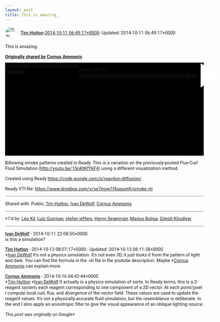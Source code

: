 ```yaml
---
layout: post
title: This is amazing_
---
```


<html><head><meta charset="utf-8"><title>This is amazing.</title><style>body {font: 11pt Roboto, Arial, sans-serif; max-width: 640px; margin: 24px;}.author-photo {border-radius: 50%; margin-right: 10px; width: 40px;}.author {font-weight: 500;}.main-content {margin: 15px 0 15px;}.post-title {font-weight: bold;}.location {display: block; margin-top: 15px;}.location img {float: left; margin-right: 5px; width: 20px;}.media-link {display: inline-block; max-width: 100%; vertical-align: top;}.media-link p {margin-top: 5px; max-height: 4em; overflow: scroll;}.media {max-height: 100vh; max-width: 100%;}.video-placeholder {background: black; display: flex; height: 300px; max-width: 100%; width: 640px;}.play-icon {border-bottom: 30px solid transparent; border-left: 50px solid white; border-top: 30px solid transparent; color: white; margin: auto;}.album {max-height: 800px; overflow: scroll; width: calc(100vw - 48px);}.album .media-link {margin-right: 5px; max-width: 250px;}.album .media {max-height: 250px;}.link-embed {border-top: 1px solid lightgrey; display: block; margin-top: 20px;}.link-embed img {max-width: 100%;}.inline-link-embed {display: block;}.inline-link-embed img {vertical-align: middle;}.link-title {display: inline-block; font-size: medium; font-weight: 300; padding-left: 1em;}.reshare-attribution {display: block; font-weight: bold; margin-bottom: 10px;}.poll-image {margin-bottom: 5px; max-height: 300px; max-width: 500px;}.poll-choice {align-items: center; display: flex; margin-bottom: 5px; max-width: 500px;}.poll-choice-percentage {background-color: lightblue; height: 100%; left: 0; position: absolute; z-index: -1;}.poll-choice-selected {margin-right: 5px;}.poll-choice-results {border: 1px solid lightgray; border-radius: 5px; display: flex; line-height: 40px; overflow: hidden; padding: 0 8px; position: relative;}.poll-choice-results, .poll-choice-description {flex-grow: 1; margin-right: 10px;}.poll-choice-image {width: 100%;}.poll-choice-image, .poll-choice-image img {max-height: 40px; max-width: 100px;}.poll-choice-votes {max-height: 100px; overflow: auto;}.plus-entity-embed {color: black; display: block; text-decoration: none;}.plus-entity-embed-cover-photo {max-height: 300px; max-width: 100%;}.plus-entity-embed-info {padding: 0 1em 1em;}.plus-entity-embed-info h2 {font-weight: 500; margin: 10px 0;}.plus-entity-embed-info p {font-size: small; margin: 0;}.collection-owner-avatar {border-radius: 50%; border: 2px solid white; height: 40px; margin-top: -22px;}.visibility {padding: 1em 0; border-top: 1px solid grey;}.post-activity {padding: 1em 0; border-top: 1px solid grey;}.comments {border-top: 1px solid gray; padding-top: 1em;}.comment + .comment {margin-top: 1em;}.comment .media-link, .comment .inline-link-embed {margin-top: 5px;}</style></head><body><div style="margin-bottom:1em;"><div style="display:flex; align-items:center"><img class="author-photo" src="https://lh4.googleusercontent.com/-epo4ZZKNqEw/AAAAAAAAAAI/AAAAAAAAVSU/qu3LpcHEnoQ/s64-c/photo.jpg" alt="Tim Hutton"><a href="https://plus.google.com/+TimHutton" target="_blank" class="author">Tim Hutton</a> - <a target="_blank" href="https://plus.google.com/+TimHutton/posts/J1wnoZuyeDS">2014-10-11 06:49:17+0000</a><span> - Updated: 2014-10-11 06:49:17+0000</span></div><div class="main-content">This is amazing.</div><div><a target="_blank" href="https://plus.google.com/+CornusAmmonis/posts/dYaTAmZCfiC" class="reshare-attribution">Originally shared by Cornus Ammonis</a><a href="https://www.youtube.com/watch?v=x--qypby6vQ&amp;feature=autoshare" target="_blank" class="media-link"><div class="video-placeholder" title="Billowing smoke patterns created in Ready. This is a variation on the previously-posted Flux-Curl Fluid Simulation (http://youtu.be/1SoKtKfYkF4) using a different visualization method.



Created using Ready https://code.google.com/p/reaction-diffusion/

Ready VTI file: https://www.dropbox.com/s/sx7myw1f6uqumfi/smoke.vti"><span class="play-icon"></span></div><p>Billowing smoke patterns created in Ready. This is a variation on the previously-posted Flux-Curl Fluid Simulation (http://youtu.be/1SoKtKfYkF4) using a different visualization method.



Created using Ready https://code.google.com/p/reaction-diffusion/

Ready VTI file: https://www.dropbox.com/s/sx7myw1f6uqumfi/smoke.vti</p></a></div></div><div class="visibility">Shared with: Public, <a href="https://plus.google.com/110214848059767137292">Tim Hutton</a>, <a href="https://plus.google.com/110838538679766163715">Ivan DeWolf</a>, <a href="https://plus.google.com/109972073847930001053">Cornus Ammonis</a></div><div class="post-activity"><div class="plus-oners">+1'd by: <a href="https://plus.google.com/113577023936441410192">Leo Kil</a>, <a href="https://plus.google.com/+LuisGuzmanJr">Luis Guzman</a>, <a href="https://plus.google.com/115958517486719853660">stefan jeffers</a>, <a href="https://plus.google.com/+HenrySegerman">Henry Segerman</a>, <a href="https://plus.google.com/+MariusBuliga">Marius Buliga</a>, <a href="https://plus.google.com/105882661687265231815">Gitesh Khodiyar</a></div></div><div class="comments"><div class="comment"><a target="_blank" href="https://plus.google.com/110838538679766163715" class="author">Ivan DeWolf</a><span class="time"> - 2014-10-11 22:08:55+0000</span><div class="comment-content">is this a simulation?</div></div><div class="comment"><a target="_blank" href="https://plus.google.com/+TimHutton" class="author">Tim Hutton</a><span class="time"> - 2014-10-13 08:07:17+0000</span><span> - Updated: 2014-10-13 08:11:38+0000</span><div class="comment-content"><span class="proflinkWrapper"><span class="proflinkPrefix">+</span><a class="proflink bidi_isolate" href="https://plus.google.com/110838538679766163715" oid="110838538679766163715" >Ivan DeWolf</a></span> It&#39;s not a physics simulation. It&#39;s not even 3D, it just looks it from the pattern of light and dark. You can find the formula in the .vti file in the youtube description. Maybe <span class="proflinkWrapper"><span class="proflinkPrefix">+</span><a class="proflink bidi_isolate" href="https://plus.google.com/109972073847930001053" oid="109972073847930001053" >Cornus Ammonis</a></span> can explain more.</div></div><div class="comment"><a target="_blank" href="https://plus.google.com/+CornusAmmonis" class="author">Cornus Ammonis</a><span class="time"> - 2014-10-16 04:42:44+0000</span><div class="comment-content"><span class="proflinkWrapper"><span class="proflinkPrefix">+</span><a class="proflink bidi_isolate" href="https://plus.google.com/110214848059767137292" oid="110214848059767137292" >Tim Hutton</a></span> <span class="proflinkWrapper"><span class="proflinkPrefix">+</span><a class="proflink bidi_isolate" href="https://plus.google.com/110838538679766163715" oid="110838538679766163715" >Ivan DeWolf</a></span> It actually is a physics simulation of sorts. In Ready terms, this is a 2-reagent system, each reagent corresponding to one component of a 2D vector. At each point/pixel I compute local curl, flux, and divergence of the vector field. These values are used to update the reagent values. It&#39;s not a physically-accurate fluid simulation, but the resemblance is deliberate. In the end I also apply an anisotropic filter to give the visual appearance of an oblique lighting source.</div></div></div></body></html>

<i>This post was originally on Google+</i>